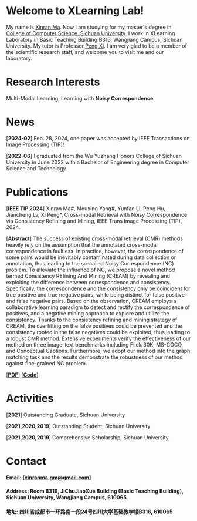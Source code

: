 # Welcome to XLearning Lab! 

My name is [Xinran Ma](https://allenHearst.github.io/maxinran.github.io/). Now I am studying for my master's degree in [College of Computer Science, Sichuan University](https://cs.scu.edu.cn/).
I work in XLearning Laboratory in Basic Teaching Building B316, Wangjiang Campus, Sichuan University. My tutor is Professor [Peng Xi](https://pengxi.me/).
I am very glad to be a member of the scientific research staff, and welcome you to visit me and our laboratory.

# Research Interests


Multi-Modal Learning, Learning with **Noisy Correspondence**








# News



[**2024-02**] Feb. 28, 2024, one paper was accepted by IEEE Transactions on Image Processing (TIP)! 

[**2022-06**] I graduated from the Wu Yuzhang Honors College of Sichuan University in June 2022 with a Bachelor of Engineering degree in Computer Science and Technology.






# Publications


[**IEEE TIP 2024**] Xinran Ma#, Mouxing Yang#, Yunfan Li, Peng Hu, Jiancheng Lv, Xi Peng*, Cross-modal Retrieval with Noisy Correspondence via Consistency Refining and Mining, IEEE Trans Image Processing (TIP), 2024.

[**Abstract**] The success of existing cross-modal retrieval (CMR) methods heavily rely on the assumption that the annotated cross-modal correspondence is faultless. In practice, however, the correspondence of some pairs would be inevitably contaminated during data collection or annotation, thus leading to the so-called Noisy Correspondence (NC) problem. To alleviate the influence of NC, we propose a novel method termed Consistency
REfining And Mining (CREAM) by revealing and exploiting the difference between correspondence and consistency. Specifically, the correspondence and the consistency only be coincident for true positive and true negative pairs, while being distinct for false positive and false negative pairs. Based on the observation, CREAM employs a collaborative learning paradigm to detect and rectify the correspondence of positives, and a negative mining approach to explore and utilize the consistency. Thanks to the consistency refining and mining strategy of CREAM, the overfitting on the false positives could be prevented and the consistency rooted in the false negatives could be exploited, thus leading to a robust CMR method. Extensive experiments verify the effectiveness of our method on three image-text benchmarks including Flickr30K, MS-COCO, and Conceptual
Captions. Furthermore, we adopt our method into the graph matching task and the results demonstrate the robustness of our method against fine-grained NC problem.

[[**PDF**](http://pengxi.me/wp-content/uploads/2024/03/pengxime-online.pdf)] [[**Code**](https://github.com/XLearning-SCU/2024-TIP-CREAM/)] 








# Activities





[**2021**] Outstanding Graduate, Sichuan University  

[**2021,2020,2019**] Outstanding Student, Sichuan University 

[**2021,2020,2019**] Comprehensive Scholarship, Sichuan University





# Contact

#### Email: [**xinranma.gm@gmail.com**]
#### Address: Room B316, JiChuJiaoXue Building (Basic Teaching Building), Sichuan University, Wangjiang Campus, 610065.
#### 地址: 四川省成都市一环路南一段24号四川大学基础教学楼B316, 610065
